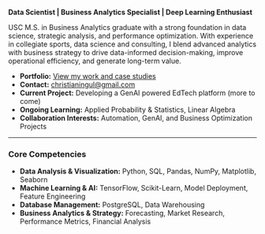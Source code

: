 **Data Scientist | Business Analytics Specialist | Deep Learning Enthusiast**

USC M.S. in Business Analytics graduate with a strong foundation in data science, strategic analysis, and performance optimization. With experience in collegiate sports, data science and consulting, I blend advanced analytics with business strategy to drive data-informed decision-making, improve operational efficiency, and generate long-term value.

- **Portfolio:** [View my work and case studies](https://datascienceportfol.io/cingul)
- **Contact:** [christianingul@gmail.com](mailto:christianingul@gmail.com)
- **Current Project:** Developing a GenAI powered EdTech platform (more to come)
- **Ongoing Learning:** Applied Probability & Statistics, Linear Algebra
- **Collaboration Interests:** Automation, GenAI, and Business Optimization Projects

---

### Core Competencies

- **Data Analysis & Visualization:** Python, SQL, Pandas, NumPy, Matplotlib, Seaborn  
- **Machine Learning & AI:** TensorFlow, Scikit-Learn, Model Deployment, Feature Engineering  
- **Database Management:** PostgreSQL, Data Warehousing  
- **Business Analytics & Strategy:** Forecasting, Market Research, Performance Metrics, Financial Analysis 
